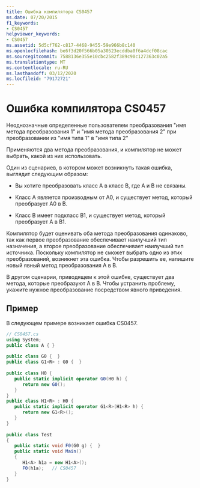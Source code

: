 ```yaml
---
title: Ошибка компилятора CS0457
ms.date: 07/20/2015
f1_keywords:
- CS0457
helpviewer_keywords:
- CS0457
ms.assetid: 5d5cf762-c817-4468-9455-59e966b8c140
ms.openlocfilehash: be6f3d20f566b05a30523ecddba0f6a4dcf08cac
ms.sourcegitcommit: 7588136e355e10cbc2582f389c90c127363c02a5
ms.translationtype: MT
ms.contentlocale: ru-RU
ms.lasthandoff: 03/12/2020
ms.locfileid: "79172721"
---
```

# <a name="compiler-error-cs0457"></a>Ошибка компилятора CS0457
Неоднозначные определенные пользователем преобразования "имя метода преобразования 1" и "имя метода преобразования 2" при преобразовании из "имя типа 1" в "имя типа 2"  
  
 Применяются два метода преобразования, и компилятор не может выбрать, какой из них использовать.  
  
 Один из сценариев, в котором может возникнуть такая ошибка, выглядит следующим образом:  
  
- Вы хотите преобразовать класс A в класс B, где A и B не связаны.  
  
- Класс A является производным от A0, и существует метод, который преобразует A0 в B.  
  
- Класс B имеет подкласс B1, и существует метод, который преобразует A в B1.  
  
 Компилятор будет оценивать оба метода преобразования одинаково, так как первое преобразование обеспечивает наилучший тип назначения, а второе преобразование обеспечивает наилучший тип источника. Поскольку компилятор не сможет выбрать одно из этих преобразований, возникнет эта ошибка. Чтобы разрешить ее, напишите новый явный метод преобразования A в B.  
  
 В другом сценарии, приводящем к этой ошибке, существует два метода, которые преобразуют A в B. Чтобы устранить проблему, укажите нужное преобразование посредством явного приведения.  
  
## <a name="example"></a>Пример  
 В следующем примере возникает ошибка CS0457.  
  
```csharp  
// CS0457.cs  
using System;  
public class A { }  
  
public class G0 {  }  
public class G1<R> : G0 {  }  
  
public class H0 {  
   public static implicit operator G0(H0 h) {  
      return new G0();  
   }  
}  
public class H1<R> : H0 {  
   public static implicit operator G1<R>(H1<R> h) {  
      return new G1<R>();  
   }  
}  
  
public class Test
{  
   public static void F0(G0 g) {  }  
   public static void Main()
   {  
      H1<A> h1a = new H1<A>();  
      F0(h1a);   // CS0457  
   }  
}  
```
